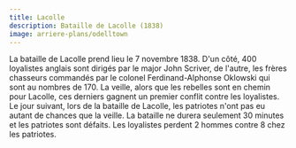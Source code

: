 ```yaml
---
title: Lacolle
description: Bataille de Lacolle (1838)
image: arriere-plans/odelltown
---
```


La bataille de Lacolle prend lieu le 7 novembre 1838. D'un côté, 400 loyalistes anglais sont dirigés par le major John Scriver, de l'autre, les frères chasseurs commandés par le colonel Ferdinand-Alphonse Oklowski qui sont au nombres de 170. La veille, alors que les rebelles sont en chemin pour Lacolle, ces derniers gagnent un premier conflit contre les loyalistes. Le jour suivant, lors de la bataille de Lacolle, les patriotes n'ont pas eu autant de chances que la veille. La bataille ne durera seulement 30 minutes et les patriotes sont défaits. Les loyalistes perdent 2 hommes contre 8 chez les patriotes.
